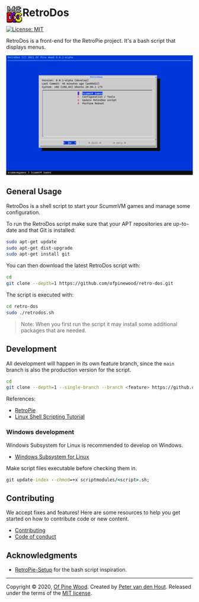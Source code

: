 # RetroDos <img src="msdos-logo-256x256.gif" alt="RetroDos" height="44" align="left" />

[![License: MIT](https://img.shields.io/github/license/ofpinewood/retro-dos.svg)](https://github.com/ofpinewood/retro-dos/blob/master/LICENSE)

RetroDos is a front-end for the RetroPie project. It's a bash script that displays menus.

![RetroDos screenshot](images/screenshot.png)

## General Usage
RetroDos is a shell script to start your ScummVM games and manage some configuration.

To run the RetroDos script make sure that your APT repositories are up-to-date and that Git is installed:

``` bash
sudo apt-get update
sudo apt-get dist-upgrade
sudo apt-get install git
```

You can then download the latest RetroDos script with:

``` bash
cd
git clone --depth=1 https://github.com/ofpinewood/retro-dos.git
```

The script is executed with:

``` bash
cd retro-dos
sudo ./retrodos.sh
```

> Note: When you first run the script it may install some additional packages that are needed.

## Development
All development will happen in its own feature branch, since the `main` branch is also the production version for the script.

``` bash
cd
git clone --depth=1 --single-branch --branch <feature> https://github.com/ofpinewood/retro-dos.git
```

References:
- [RetroPie](https://retropie.org.uk/)
- [Linux Shell Scripting Tutorial](https://bash.cyberciti.biz/guide)

### Windows development
Windows Subsystem for Linux is recommended to develop on Windows.

- [Windows Subsystem for Linux](https://docs.microsoft.com/en-us/windows/wsl/install-win10)

Make script files executable before checking them in.

``` cmd
git update-index --chmod=+x scriptmodules/<script>.sh;
```

## Contributing
We accept fixes and features! Here are some resources to help you get started on how to contribute code or new content.

* [Contributing](https://github.com/ofpinewood/retro-dos/blob/master/CONTRIBUTING.md)
* [Code of conduct](https://github.com/ofpinewood/retro-dos/blob/master/CODE_OF_CONDUCT.md)

## Acknowledgments
- [RetroPie-Setup](https://github.com/RetroPie/RetroPie-Setup) for the bash script inspiration.

---
Copyright &copy; 2020, [Of Pine Wood](http://ofpinewood.com).
Created by [Peter van den Hout](http://ofpinewood.com).
Released under the terms of the [MIT license](https://github.com/ofpinewood/retro-dos/blob/master/LICENSE).
